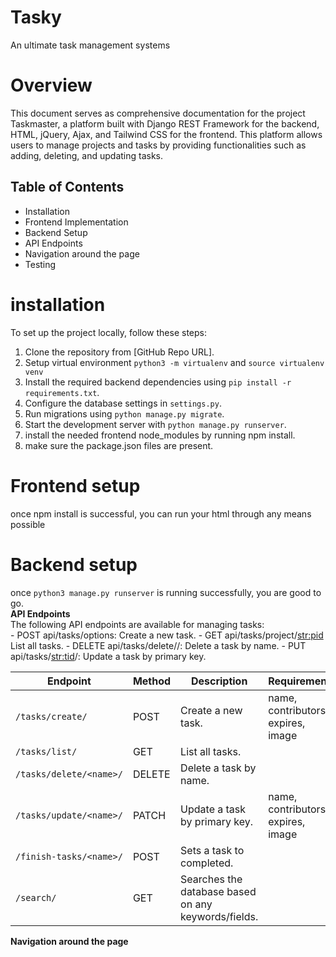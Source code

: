 # Tasky
An ultimate task management systems  

# Overview  
This document serves as comprehensive documentation for the project Taskmaster, a platform built with Django REST Framework for the backend, HTML, jQuery, Ajax, and Tailwind CSS for the frontend. This platform allows users to manage projects and tasks by providing functionalities such as adding, deleting, and updating tasks.  


## Table of Contents  

- Installation  
- Frontend Implementation
- Backend Setup
- API Endpoints
- Navigation around the page
- Testing
# installation  
To set up the project locally, follow these steps:  

1. Clone the repository from [GitHub Repo URL].
2. Setup virtual environment `python3 -m virtualenv` and  `source virtualenv venv`
3. Install the required backend dependencies using `pip install -r requirements.txt`.
4. Configure the database settings in `settings.py`.
5. Run migrations using `python manage.py migrate`.
6. Start the development server with `python manage.py runserver`.
7. install the needed frontend node_modules by running npm install.
8. make sure the package.json files are present.

# Frontend setup  
once npm install is successful, you can run your html through any means possible  
# Backend setup
once `python3 manage.py runserver` is running successfully, you are good to go.  
**API Endpoints**  
The following API endpoints are available for managing tasks:  
    - POST api/tasks/options: Create a new task.
    - GET api/tasks/project/<str:pid> List all tasks.
    - DELETE api/tasks/delete/<name>/: Delete a task by name.
    - PUT api/tasks/<str:tid><pk>/: Update a task by primary key.    
    
| Endpoint                   | Method | Description                       |Requirements|
|----------------------------|--------|-----------------------------------|------------|
| `/tasks/create/`          | POST   | Create a new task.               |name, contributors, expires, image|
| `/tasks/list/`            | GET    | List all tasks.                  |
| `/tasks/delete/<name>/`   | DELETE | Delete a task by name.           |
| `/tasks/update/<name>/`   | PATCH    | Update a task by primary key.  |name, contributors, expires, image|  
| `/finish-tasks/<name>/`   | POST   | Sets a task to completed.      |
| `/search/`                | GET    | Searches the database based on any keywords/fields.|

**Navigation around the page**  


  